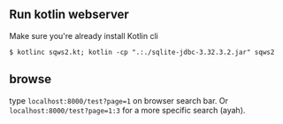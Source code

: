 ## Run kotlin webserver

Make sure you're already install Kotlin cli

`$ kotlinc sqws2.kt; kotlin -cp ".:./sqlite-jdbc-3.32.3.2.jar" sqws2`

## browse

type `localhost:8000/test?page=1` on browser search bar. Or `localhost:8000/test?page=1:3` for a more specific search (ayah).